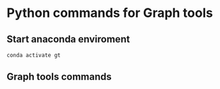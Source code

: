 # Python commands for Graph tools

## Start anaconda enviroment

```
conda activate gt
```

## Graph tools commands
